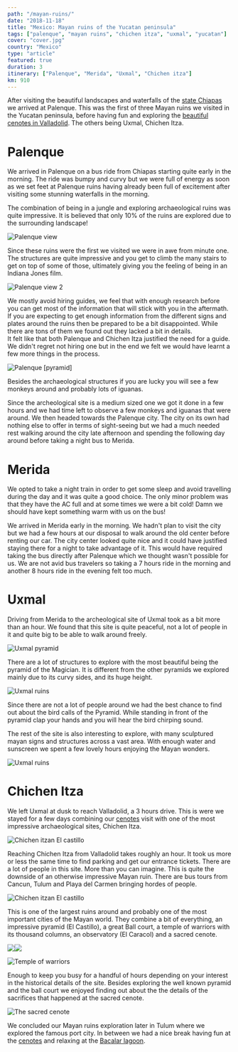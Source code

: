 ```yaml
---
path: "/mayan-ruins/"
date: "2018-11-18"
title: "Mexico: Mayan ruins of the Yucatan peninsula"
tags: ["palenque", "mayan ruins", "chichen itza", "uxmal", "yucatan"]
cover: "cover.jpg"
country: "Mexico"
type: "article"
featured: true
duration: 3
itinerary: ["Palenque", "Merida", "Uxmal", "Chichen itza"]
km: 910
---
```


After visiting the beautiful landscapes and waterfalls of the [state Chiapas](/chiapas/) we arrived at Palenque. This was the first of three Mayan ruins we visited in the Yucatan peninsula, before having fun and exploring the [beautiful cenotes in Valladolid](/cenotes/). The others being Uxmal, Chichen Itza.

# Palenque

We arrived in Palenque on a bus ride from Chiapas starting quite early in the morning. The ride was bumpy and curvy but we were full of energy as soon as we set feet at Palenque ruins having already been full of excitement after visiting some stunning waterfalls in the morning.

The combination of being in a jungle and exploring archaeological ruins was quite impressive. It is believed that only 10% of the ruins are explored due to the surrounding landscape!

![Palenque view](palenque.jpg)

Since these ruins were the first we visited we were in awe from minute one. The structures are quite impressive and you get to climb the many stairs to get on top of some of those, ultimately giving you the feeling of being in an Indiana Jones film.

![Palenque view 2](palenque3.jpg)

<tip title="Hiring a guide">
We mostly avoid hiring guides, we feel that with enough research before you can get most of the information that will stick with you in the aftermath. If you are expecting to get enough information from the different signs and plates around the ruins then be prepared to be a bit disappointed. While there are tons of them we found out they lacked a bit in details.
<br />
It felt like that both Palenque and Chichen Itza justified the need for a guide. We didn't regret not hiring one but in the end we felt we would have learnt a few more things in the process.
</tip>

![Palenque [pyramid]](palenque2.jpg)

Besides the archaeological structures if you are lucky you will see a few monkeys around and probably lots of iguanas.

Since the archeological site is a medium sized one we got it done in a few hours and we had time left to observe a few monkeys and iguanas that were around. We then headed towards the Palenque city. The city on its own had nothing else to offer in terms of sight-seeing but we had a much needed rest walking around the city late afternoon and spending the following day around before taking a night bus to Merida.

# Merida

We opted to take a night train in order to get some sleep and avoid travelling during the day and it was quite a good choice. The only minor problem was that they have the AC full and at some times we were a bit cold! Damn we should have kept something warm with us on the bus!

We arrived in Merida early in the morning. We hadn't plan to visit the city but we had a few hours at our disposal to walk around the old center before renting our car. The city center looked quite nice and it could have justified staying there for a night to take advantage of it. This would have required taking the bus directly after Palenque which we thought wasn't possible for us. We are not avid bus travelers so taking a 7 hours ride in the morning and another 8 hours ride in the evening felt too much.

# Uxmal

Driving from Merida to the archeological site of Uxmal took as a bit more than an hour. We found that this site is quite peaceful, not a lot of people in it and quite big to be able to walk around freely.

![Uxmal pyramid](uxmal.jpg)

There are a lot of structures to explore with the most beautiful being the pyramid of the Magician. It is different from the other pyramids we explored mainly due to its curvy sides, and its huge height.

![Uxmal ruins](uxmal3.jpg)

<tip title="Pyramid bird calls">
Since there are not a lot of people around we had the best chance to find out about the bird calls of the Pyramid. While standing in front of the pyramid clap your hands and you will hear the bird chirping sound.
</tip>

The rest of the site is also interesting to explore, with many sculptured mayan signs and structures across a vast area. With enough water and sunscreen we spent a few lovely hours enjoying the Mayan wonders.

![Uxmal ruins](uxmal4.jpg)

# Chichen Itza

We left Uxmal at dusk to reach Valladolid, a 3 hours drive. This is were we stayed for a few days combining our [cenotes](/cenotes/) visit with one of the most impressive archaeological sites, Chichen Itza.

![Chichen itzan El castillo](chichenitza2.jpg)

Reaching Chichen Itza from Valladolid takes roughly an hour. It took us more or less the same time to find parking and get our entrance tickets. There are a lot of people in this site. More than you can imagine. This is quite the downside of an otherwise impressive Mayan ruin. There are bus tours from Cancun, Tulum and Playa del Carmen bringing hordes of people.

![Chichen itzan El castillo](chichenitza5.jpg)

This is one of the largest ruins around and probably one of the most important cities of the Mayan world. They combine a bit of everything, an impressive pyramid (El Castillo), a great Ball court, a temple of warriors with its thousand columns, an observatory (El Caracol) and a sacred cenote.

<photo-composition><img src="chichenitza6.jpg" /><img src="chichenitza9.jpg" /></photo-composition>

![Temple of warriors](chichenitza7.jpg)

Enough to keep you busy for a handful of hours depending on your interest in the historical details of the site. Besides exploring the well known pyramid and the ball court we enjoyed finding out about the the details of the sacrifices that happened at the sacred cenote.

![The sacred cenote](chichenitza8.jpg)

We concluded our Mayan ruins exploration later in Tulum where we explored the famous port city. In between we had a nice break having fun at the [cenotes](/cenotes) and relaxing at the [Bacalar lagoon](bacalar).
